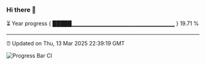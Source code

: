 ### Hi there 👋

⏳ Year progress { █████▁▁▁▁▁▁▁▁▁▁▁▁▁▁▁▁▁▁▁▁▁▁▁▁▁ } 19.71 %

---

⏰ Updated on Thu, 13 Mar 2025 22:39:19 GMT

![Progress Bar CI](https://github.com/IshwaranRudhara/GIT-ACTION/workflows/Progress%20Bar%20CI/badge.svg)
